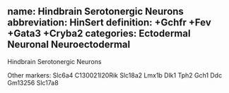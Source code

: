 name: Hindbrain Serotonergic Neurons
abbreviation: HinSert
definition: +Gchfr +Fev +Gata3 +Cryba2
categories: Ectodermal Neuronal Neuroectodermal
---

Hindbrain Serotonergic Neurons

Other markers:
Slc6a4
C130021I20Rik
Slc18a2
Lmx1b
Dlk1
Tph2
Gch1
Ddc
Gm13256 Slc17a8